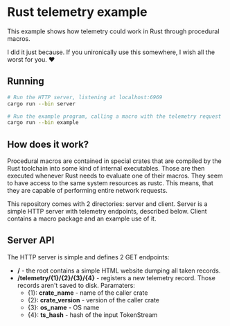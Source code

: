 # Rust telemetry example
This example shows how telemetry could work in Rust through procedural macros.

I did it just because. If you unironically use this somewhere, I wish all the worst for you. ❤️

## Running
```sh
# Run the HTTP server, listening at localhost:6969
cargo run --bin server

# Run the example program, calling a macro with the telemetry request
cargo run --bin example
```

## How does it work?
Procedural macros are contained in special crates that are compiled by the Rust toolchain into some kind of internal executables. Those are then executed whenever Rust needs to evaluate one of their macros. They seem to have access to the same system resources as rustc. This means, that they are capable of performing entire network requests.

This repository comes with 2 directories: server and client. Server is a simple HTTP server with telemetry endpoints, described below. Client contains a macro package and an example use of it.

## Server API
The HTTP server is simple and defines 2 GET endpoints:
 * **/** - the root contains a simple HTML website dumping all taken records.
 * **/telemetry/{1}/{2}/{3}/{4}** - registers a new telemetry record. Those records aren't saved to disk. Paramaters:
   - {1}: **crate_name** - name of the caller crate
   - {2}: **crate_version** - version of the caller crate
   - {3}: **os_name** - OS name
   - {4}: **ts_hash** - hash of the input TokenStream
